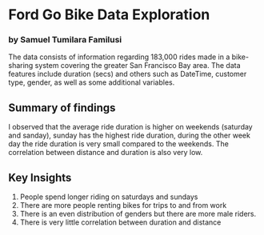 # Ford Go Bike Data Exploration

### by Samuel Tumilara Familusi 

The data consists of information regarding 183,000 rides made in a bike-sharing system covering the greater San Francisco Bay area. The data features include duration (secs) and others such as DateTime, customer type, gender, as well as some additional variables.

## Summary of findings 

I observed that the average ride duration is higher on weekends (saturday and sanday), sunday has the highest ride duration, during the other week day the ride duration is very small compared to the weekends. The correlation between distance and duration is also very low.

## Key Insights

1. People spend longer riding on saturdays and sundays 
2. There are more people renting bikes for trips to and from work 
3. There is an even distribution of genders but there are more male riders.
4. There is very little correlation between duration and distance 
